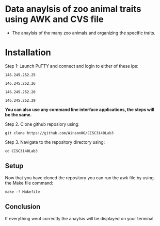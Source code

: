 # Data anaylsis of zoo animal traits using AWK and CVS file

* The anaylsis of the many zoo animals and organizing the specific traits.

# Installation

Step 1: Launch PuTTY and connect and login to either of these ips:

`146.245.252.25`

`146.245.252.26`

`146.245.252.28`

`146.245.252.29`

**You can also use any command line interface applications, the steps will be the same.**

Step 2. Clone github reposiory using:

`git clone https://github.com/WinsonHG/CISC3140Lab3`

Step 3. Navigate to the repository directory using:

`cd CISC3140Lab3`

## Setup

Now that you have cloned the repository you can run the awk file by using the Make file command:

`make -f Makefile`

## Conclusion

If everything went correctly the anaylsis will be displayed on your terminal.
